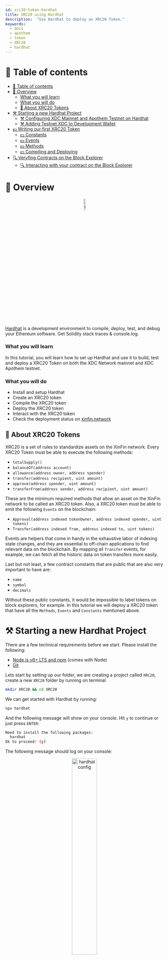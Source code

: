 ```yaml
---
id: xrc20-token-hardhat
title: XRC20 using Hardhat
description:  "Use Hardhat to deploy an XRC20 Token."
keywords:
  - docs
  - apothem
  - token
  - XRC20
  - hardhat
---
```


# 🧭 Table of contents

- [🧭 Table of contents](#-table-of-contents)
- [📰 Overview](#-overview)
    - [What you will learn](#what-you-will-learn)
    - [What you will do](#what-you-will-do)
  - [📰 About XRC20 Tokens](#-about-xrc20-tokens)
- [⚒ Starting a new Hardhat Project](#-starting-a-new-hardhat-project)
  - [⚒ Configuring XDC Mainnet and Apothem Testnet on Hardhat](#-configuring-xdc-mainnet-and-apothem-testnet-on-hardhat)
  - [⚒ Adding Testnet XDC to Development Wallet](#-adding-testnet-xdc-to-development-wallet)
- [💵 Writing our first XRC20 Token](#-writing-our-first-xrc20-token)
  - [💵 Constants](#-constants)
  - [💵 Events](#-events)
  - [💵 Methods](#-methods)
  - [💵 Compiling and Deploying](#-compiling-and-deploying)
- [🔍 Veryfing Contracts on the Block Explorer](#-veryfing-contracts-on-the-block-explorer)
  - [🔍 Interacting with your contract on the Block Explorer](#-interacting-with-your-contract-on-the-block-explorer)

# 📰 Overview

<p align="center">
  <img width=10% src="https://raw.githubusercontent.com/menezesphill/application_utils/main/hardhaticon.png" alt="hardhat"/>
</p>

[Hardhat](https://hardhat.org/) is a development environment to compile, deploy, test, and debug your Ethereum software. Get Solidity stack traces & console.log.

### What you will learn
In this tutorial, you will learn how to set up Hardhat and use it to build, test and deploy a XRC20 Token on both the XDC Network mainnet and XDC Apothem testnet.

### What you will do
- Install and setup Hardhat
- Create an XRC20 token
- Compile the XRC20 token
- Deploy the XRC20 token
- Interact with the XRC20 token
- Check the deployment status on [xinfin.network](https://xinfin.network/#stats)

## 📰 About XRC20 Tokens

XRC20 is a set of rules to standardize assets on the XinFin network. Every XRC20 Token must be able to execute the following methods:

- `totalSupply()`
- `balanceOf(address account)` 
- `allowance(address owner, address spender)`
- `transfer(address recipient, uint amount)`
- `approve(address spender, uint amount)`
- `transferFrom(address sender, address recipient, uint amount)`

These are the minimum required methods that allow an asset on the XinFin network to be called an XRC20 token. Also, a XRC20 token must be able to emit the following `Events` on the blockchain:

- `Approval(address indexed tokenOwner, address indexed spender,
 uint tokens)`
 - `Transfer(address indexed from, address indexed to,
 uint tokens)`
 
Events are helpers that come in handy in the exhaustive labor of indexing state changes, and they are essential to off-chain applications to find relevant data on the blockchain. By mapping all `Transfer` events, for example, we can fetch all the historic data on token transfers more easily.

Last but not least, a few contract constants that are public that are also very important to have are:

- `name`
- `symbol`
- `decimals`

Without these public constants, it would be impossible to label tokens on block explorers, for example. In this tutorial we will deploy a XRC20 token that have all the `Methods`, `Events` and `Constants` mentioned above.

# ⚒ Starting a new Hardhat Project

There are a few technical requirements before we start. Please install the following:

- [Node.js v8+ LTS and npm](https://nodejs.org/en/) (comes with Node)
- [Git](https://git-scm.com/)

Lets start by setting up our folder, we are creating a project called `XRC20`, create a new `XRC20` folder by running on terminal

```bash
mkdir XRC20 && cd XRC20
```

We can get started with Hardhat by running:

```bash
npx hardhat
```

And the following message will show on your console. Hit `y` to continue or just press `ENTER`:

```bash
Need to install the following packages:
  hardhat
Ok to proceed? (y)
```

The following message should log on your console:


<p align="center">
  <img width=40% src="https://user-images.githubusercontent.com/78161484/191259993-b817901f-7df9-4df1-bb1c-c4805c416974.png" alt="hardhat config"/>
</p>

Press `ENTER` to get started with a new JavaScript Hardhat Project. Then you will be presented with the following options:

```sh
? Hardhat project root: ‣ /home/taurinos/xdc_comm/docs/how-to/XRC20/Hardhat/XRC20 
// Press ENTER or y 

? Do you want to add a .gitignore? (Y/n) ‣ y
// Press ENTER or y

? Do you want to install this sample projects dependencies with npm (hardhat @nomicfoundation/hardhat-toolbox)? (Y/n) ‣ y
// Press ENTER or y
```

The standard Hardhat project comes with a pre-created `Lock.sol` contract and `deploy.js` script. Lets clean up our working environment before moving forward:

```sh
rm -rf ./contracts/Lock.sol ./scripts/deploy.js ./test/Lock.js
```

And your folder files will look like this:

<p align="center">
  <img src="https://user-images.githubusercontent.com/78161484/191263408-af21bd08-98a8-440c-9270-7f9960bb531d.png" alt="hardhat folder"/>
</p>

## ⚒ Configuring XDC Mainnet and Apothem Testnet on Hardhat

In order to get started deploying new contracts on XDC Mainnet and/or Apothem, we need to install a new dependency called `dotenv` that will be used in the `hardhat.config.js` file:

```bash
npm install dotenv
```

We will need to configure a `.env` file with XDC Mainnet and Apothem Testnet RPC endpoints, plus the _Private Key_ of the wallet we are using for deployment. Lets start by running:

```bash
touch .env
```

And writting the following info in our .env file:

```bash
XINFIN_NETWORK_URL=https://erpc.xinfin.network
APOTHEM_NETWORK_URL=https://erpc.apothem.network
PRIVATE_KEY=202e3c9d30bbeca38d6578659919d4c3dc989ae18c16756690877fdc4dfa607f
```
🚨 **Do not use the Private Key in the example above in production or you can risk losing your assets!** 🚨

And finally, we can configure the `hardhat.config.js` file for both Apothem and XinFin Networks by writting:

```jsx
require("@nomicfoundation/hardhat-toolbox");
require('dotenv').config();

module.exports = {
  solidity: "0.8.16",
  networks: {
    xinfin: {
      url: process.env.XINFIN_NETWORK_URL,
      accounts: [process.env.PRIVATE_KEY],
    },
     apothem: {
      url: process.env.APOTHEM_NETWORK_URL,
      accounts: [process.env.PRIVATE_KEY]
    }
  },
};
```

## ⚒ Adding Testnet XDC to Development Wallet

Let's check our Signer's Address on Hardhat by accessing the hardhat console:

```sh
npx hardhat console --network xinfin
```
If you get an error that hardhat is not installed locally and are running on a Windows OS you will need to execute:

```sh
npm install --save-dev @nomicfoundation/hardhat-toolbox
```

Once the hardhat console CLI opens, you can run:

```jsx
> const hre = require("hardhat");
// Should log: Undefined
> const [owner] = await ethers.getSigners();
// Should log: Undefined
> owner.address
// Should log: '0xA4e66f4Cc17752f331eaC6A20C00756156719519' or your wallet address if you are using a different Private Key
```

This account is on the Ethereum standard format starting with `0x`, but we can simply switch `0x` for `xdc`. In this case, our signer wallet address is: `xdcA4e66f4Cc17752f331eaC6A20C00756156719519`.

With this account in hand, we can head to the [Apothem Faucet](https://faucet.apothem.network/) and claim some TXDC for development purposes:

<p align="center">
  <img src="https://user-images.githubusercontent.com/78161484/189952656-eb7793cc-7dee-4307-88fc-7c351a75cec7.png" alt="Step 02"/>
</p>

# 💵 Writing our first XRC20 Token

The source code for the XRC20 Token used in this tutorial is available here: [XRC20 Contract Folder](./../../how-to/XRC20/Hardhat/XRC20/contracts/XRC20.sol). But we will address all `Events`, `Methods` and `Constants` mentioned in the section [📰 About XRC20 Tokens](#-about-xrc20-tokens).

Lets start by creating the `XRC20.sol` file:

```sh
touch ./contracts/XRC20.sol
```


And write the shell of our smart contract by writing:

```solidity
// SPDX-License-Identifier: MIT
pragma solidity >=0.8.0 <0.9.0;

/**
 * @title XRC20 Token
 * @dev This is the a XinFin Network Compatible XRC20 token.
 */

contract XRC20Token {

}
```

## 💵 Constants

Inside our `contract XRC20Token` We will instantiate `name`, `symbol` and `decimals` as public variables, a private `_totalSupply` that will be used on our `totalSupply()` method later on and two mapping variables `balances` and `allowances`, that are key/value variables that maps user balances and approved spending allowances to other users:

```solidity
// SPDX-License-Identifier: MIT
pragma solidity >=0.8.0 <0.9.0;

/**
 * @title XRC20 Token
 * @dev This is the a XinFin Network Compatible XRC20 token.
 */

contract XRC20Token {

    string public name;
    string public symbol;
    uint8 public decimals;

    uint256 private _totalSupply;
    
    mapping(address => uint) private balances;
    mapping(address => mapping(address => uint)) private allowances;
    
    // To be Continued ... 

}
```

## 💵 Events

As mentioned in [📰 About XRC20 Tokens](#-about-xrc20-tokens). Events are very important part of a Smart Contract logic. Events have `indexed` variables that are variables that can be filtered by off-chain interfaces. We might be tempted to index all the variables that are tied to an on-chain event, however we can't go crazy about it since Solidity has a _maximum of 3 indexed variable_ limitation for Events. Lets write both `Approval` and `Transfer` events:

```solidity
// SPDX-License-Identifier: MIT
pragma solidity >=0.8.0 <0.9.0;

/**
 * @title XRC20 Token
 * @dev This is the a XinFin Network Compatible XRC20 token.
 */

contract XRC20Token {

    string public name;
    string public symbol;
    uint8 public decimals;

    uint256 private _totalSupply;
    
    mapping(address => uint) private balances;
    mapping(address => mapping(address => uint)) private allowances;
 
    // Notice we indexed only the ADDRESSES in Approval and Transfer since it 
    // would be not practical to filter transactions nor approvals by value.
    
    event Approval(address indexed owner, address indexed spender, uint value);
    event Transfer(address indexed from, address indexed to, uint value);
      
    // To be Continued ... 

}
```

## 💵 Methods

We need to create the six methods mentioned in [📰 About XRC20 Tokens](#-about-xrc20-tokens) (`totalSupply`, `balanceOf`, `allowance`, `transfer`, `approve` and `transferFrom`) and a `constructor` that is a function called only once when the contract is deployed, where we can parse as arguments information such as the token name, decimals and/or initial token supply:

```solidity
// SPDX-License-Identifier: MIT
pragma solidity >=0.8.0 <0.9.0;

/**
 * @title XRC20 Token
 * @dev This is the a XinFin Network Compatible XRC20 token.
 */

contract XRC20Token {

    string public name;
    string public symbol;
    uint8 public decimals;

    uint256 private _totalSupply;
    
    mapping(address => uint) private balances;
    mapping(address => mapping(address => uint)) private allowances;
    
    event Approval(address indexed owner, address indexed spender, uint value);
    event Transfer(address indexed from, address indexed to, uint value);
      
    constructor(string memory _name, string memory _symbol, uint8 _decimals, uint256 _initialSupply) {
        name = _name;
        symbol = _symbol;
        decimals = _decimals;

        _totalSupply += _initialSupply * 10 ** decimals;
        balances[msg.sender] = _totalSupply;
        emit Transfer(address(0), msg.sender, _totalSupply);
    }

    function totalSupply() public view virtual returns (uint256) {
        return _totalSupply;
    }

    function balanceOf(address account) public view virtual returns (uint256) {
        return balances[account];
    }

    function allowance(address owner, address spender) public view virtual returns (uint256) {
        return allowances[owner][spender];
    }

    function transfer(address recipient, uint amount) external returns (bool) {
        balances[msg.sender] -= amount;
        balances[recipient] += amount;
        emit Transfer(msg.sender, recipient, amount);
        return true;
    }

    function approve(address spender, uint amount) external returns (bool) {
        allowances[msg.sender][spender] = amount;
        emit Approval(msg.sender, spender, amount);
        return true;
    }

    function transferFrom(
        address sender,
        address recipient,
        uint amount
    ) external returns (bool) {
        allowances[sender][msg.sender] -= amount;
        balances[sender] -= amount;
        balances[recipient] += amount;
        emit Transfer(sender, recipient, amount);
        return true;
    }

}
```

And here we have implemented everything we needed to make our token compliant with the XRC20 Standard. Of course there are more features we can implement to this contract, such as the [SafeMath](https://github.com/OpenZeppelin/openzeppelin-contracts/blob/master/contracts/utils/math/SafeMath.sol) library that replace naive mathematical operations for methods that will avoid `underflows` and `overflows`, and supply management methods such as `mint` and `burn`.

## 💵 Compiling and Deploying

We can now compile our `XRC20.sol` by running:

```sh
npx hardhat compile
```

If everything is correctly configured and there is no errors, you should see the following message on your console:

```sh
Downloading compiler 0.8.16
Compiled 1 Solidity files successfully
```

And your folder should look like this:

<p align="center">
  <img src="https://user-images.githubusercontent.com/78161484/191273560-8f666f6c-c7b9-4bad-8369-46337f6243b2.png" alt="Folder 02"/>
</p>

In order to deploy our newly compiled contract artifacts to the blockchain, we need to create a deployment script into the script folder:

```sh
touch ./scripts/deploy.js
```

And write the following script to the `deploy.js` file:

```jsx
async function main() {
  const XRC20 = await ethers.getContractFactory("XRC20Token");
  const myToken = await XRC20.deploy("MyToken", "MTK", 18, 1000);

  await myToken.deployed();
  
  console.log("Token Successfully Deployed!");
  console.log("Token address:", myToken.address);
  
}

main()
  .then(() => process.exit(0))
  .catch((error) => {
    console.error(error);
    process.exit(1);
  });
```

If the deployment script have no errors, we can go ahead and run the command:

```sh
npx hardhat run scripts/deploy.js --network xinfin
```

For deployment on XDC mainet, or:

```sh
npx hardhat run scripts/deploy.js --network apothem
```

For deployment on the XDC Apothem Testnet. In either case, you need to have enough funds to pay for gas fees on the address that is being used for development.

If the deployment is sucessful, the console should log the following message after migrations complete processing:

```sh
Token Successfully Deployed!
Token address: 0xbC5bA2B6e2f74EC1e8e5A310a42F65D185691Af2
```

# 🔍 Veryfing Contracts on the Block Explorer

Once you have successfully deployed your smart contract to the blockchain, it might be interesting to verify you contract on [XinFin Block Explorer](https://explorer.xinfin.network/).

Lets grab the `XRC20.sol` address from the previous step: this address is in the Ethereum standard but we can simply swap the `0x` prefix for `xdc` and search for our newly deployed contract on [XinFin Block Explorer](https://explorer.xinfin.network/):

<p align="center">
  <img width=70% src="https://user-images.githubusercontent.com/78161484/190875518-828c0061-71de-42c2-b222-0b8427852d01.png" alt="Verify 01"/>
</p>

And click in the `Verify And Publish` Option.

We will be redirected to the Contract verification page where we need to fill out:

- Contract Name: <em>XRC20Token</em>
- Compiler: <em> Check your</em> `hardhat-config.js` <em>file for Compiler Version</em>
- Contract Code: <em> Just paste everything from your</em> `XRC20.sol` <em>file</em>

Once everything is filled out, press Submit!

<p align="center">
  <img width=70% src="https://user-images.githubusercontent.com/78161484/190875635-f6d3aa36-47b2-4b09-ad6a-fe6df3fb11f1.png" alt="Verify 02"/>
</p>

If everything is correctly filled out, your contract page on the block explorer should display a new tab called `Contract`:

<p align="center">
  <img width=70% src="https://user-images.githubusercontent.com/78161484/190875780-6223b4b0-fecc-4e79-83bc-c810c5b0351c.png" alt="Verify 03"/>
</p>

## 🔍 Interacting with your contract on the Block Explorer

With your XDCPay wallet, it is possible to interact with verified Smart Contracts on the [XinFin Network Block Explorer](https://explorer.xinfin.network/). You can read from, write to, or simply read the information tied to your Smart Contract on the blockchain.

Lets head to the `Contract` tab on the explorer, choose `Write Contract` and click in `Connect to Web3` to connect your XDCPay wallet.

<p align="center">
  <img width=70% src="https://user-images.githubusercontent.com/78161484/190876289-57de5994-809a-4307-b68d-6bb37e3601af.png" alt="Verify 04"/>
</p>

Lets try transfering `500 MTK` tokens that we have just created to a new wallet `xdc0431d52fe37f3839895018272dfa3ba189fce07e`. Lets fill out the `recipient` field with the new wallet address, and fill out the `amout` field with `500 * 10 ^ 18`. Remember that our token have 18 decimals, and when we write numbers with decimals to the blockchain we have to account for the decimals because the Virtual Machine do not understand floating numbers like we humans do:

<p align="center">
  <img width=70% src="https://user-images.githubusercontent.com/78161484/190876402-32e800d4-b456-499d-8255-ba10aa35c0af.png" alt="Verify 05"/>
</p>

After clicking in `Write`, we need to confirm the transaction on the XDCPay wallet:

<p align="center">
  <img src="https://user-images.githubusercontent.com/78161484/190876653-eb8e558b-2b09-4c0f-ad5f-a3d17a54bf30.png" alt="Verify 05"/>
</p>

And we can check our successful transaction on the [Block Explorer!](https://explorer.xinfin.network/txs/0xa365a7edea3af9ed22c6dffb2f24987f1941f21dbd4d9bbb13b11022439de96a#overview)

---

For more information about Hardhat, Please Visit [Hardhat Documentation](https://hardhat.org/tutorial).<br>
For more information about XinFin Network, Please Visit [XDC Network Documentation on GitBook](https://docs.xdc.org/).<br>
Resources used during the deployment of the XRC20 Token can be found at [XRC20 Contract Folder](./XRC20).

